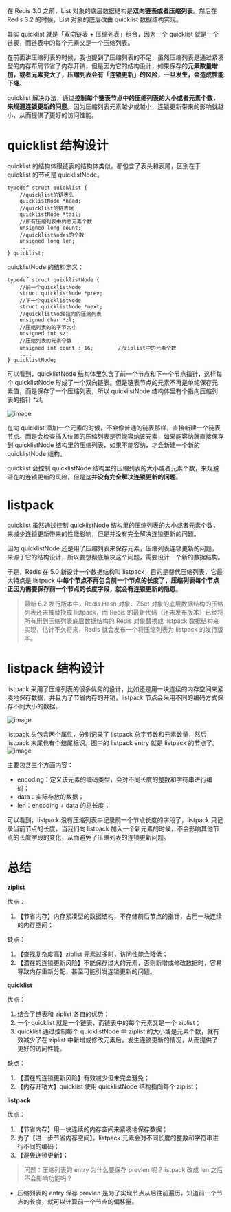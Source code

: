 在 Redis 3.0 之前，List 对象的底层数据结构是**双向链表或者压缩列表**。然后在 Redis 3.2 的时候，List 对象的底层改由 quicklist 数据结构实现。

其实 quicklist 就是「双向链表 + 压缩列表」组合，因为一个 quicklist 就是一个链表，而链表中的每个元素又是一个压缩列表。

在前面讲压缩列表的时候，我也提到了压缩列表的不足，虽然压缩列表是通过紧凑型的内存布局节省了内存开销，但是因为它的结构设计，如果保存的**元素数量增加，或者元素变大了，压缩列表会有「连锁更新」的风险，一旦发生，会造成性能下降**。

quicklist 解决办法，通过**控制每个链表节点中的压缩列表的大小或者元素个数，来规避连锁更新的问题**。因为压缩列表元素越少或越小，连锁更新带来的影响就越小，从而提供了更好的访问性能。

# quicklist 结构设计
quicklist 的结构体跟链表的结构体类似，都包含了表头和表尾，区别在于 quicklist 的节点是 quicklistNode。


```
typedef struct quicklist {
    //quicklist的链表头
    quicklistNode *head;      
    //quicklist的链表尾
    quicklistNode *tail; 
    //所有压缩列表中的总元素个数
    unsigned long count;
    //quicklistNodes的个数
    unsigned long len;       
    ...
} quicklist;
```
quicklistNode 的结构定义：

```
typedef struct quicklistNode {
    //前一个quicklistNode
    struct quicklistNode *prev;     
    //下一个quicklistNode
    struct quicklistNode *next;     
    //quicklistNode指向的压缩列表
    unsigned char *zl;              
    //压缩列表的的字节大小
    unsigned int sz;                
    //压缩列表的元素个数
    unsigned int count : 16;        //ziplist中的元素个数 
    ....
} quicklistNode;
```

可以看到，quicklistNode 结构体里包含了前一个节点和下一个节点指针，这样每个 quicklistNode 形成了一个双向链表。但是链表节点的元素不再是单纯保存元素值，而是保存了一个压缩列表，所以 quicklistNode 结构体里有个指向压缩列表的指针 *zl。

![image](https://cdn.xiaolincoding.com//mysql/other/f46cbe347f65ded522f1cc3fd8dba549.png)

在向 quicklist 添加一个元素的时候，不会像普通的链表那样，直接新建一个链表节点。而是会检查插入位置的压缩列表是否能容纳该元素，如果能容纳就直接保存到 quicklistNode 结构里的压缩列表，如果不能容纳，才会新建一个新的 quicklistNode 结构。

quicklist 会控制 quicklistNode 结构里的压缩列表的大小或者元素个数，来规避潜在的连锁更新的风险，但是这**并没有完全解决连锁更新的问题**。

# listpack

quicklist 虽然通过控制 quicklistNode 结构里的压缩列表的大小或者元素个数，来减少连锁更新带来的性能影响，但是并没有完全解决连锁更新的问题。

因为 quicklistNode 还是用了压缩列表来保存元素，压缩列表连锁更新的问题，来源于它的结构设计，所以要想彻底解决这个问题，需要设计一个新的数据结构。

于是，Redis 在 5.0 新设计一个数据结构叫 listpack，目的是替代压缩列表，它最大特点是 listpack 中**每个节点不再包含前一个节点的长度了，压缩列表每个节点正因为需要保存前一个节点的长度字段，就会有连锁更新的隐患**。



> 最新 6.2 发行版本中，Redis Hash 对象、ZSet 对象的底层数据结构的压缩列表还未被替换成 listpack，而 Redis 的最新代码（还未发布版本）已经将所有用到压缩列表底层数据结构的 Redis 对象替换成 listpack 数据结构来实现，估计不久将来，Redis 就会发布一个将压缩列表为 listpack 的发行版本。

# listpack 结构设计

listpack 采用了压缩列表的很多优秀的设计，比如还是用一块连续的内存空间来紧凑地保存数据，并且为了节省内存的开销，listpack 节点会采用不同的编码方式保存不同大小的数据。

![image](https://cdn.xiaolincoding.com//mysql/other/4d2dc376b5fd68dae70d9284ae82b73a.png)

listpack 头包含两个属性，分别记录了 listpack 总字节数和元素数量，然后 listpack 末尾也有个结尾标识。图中的 listpack entry 就是 listpack 的节点了。
![image](https://cdn.xiaolincoding.com//mysql/other/c5fb0a602d4caaca37ff0357f05b0abf.png)

主要包含三个方面内容：

- encoding：定义该元素的编码类型，会对不同长度的整数和字符串进行编码；
- data：实际存放的数据；
- len：encoding + data 的总长度；

可以看到，listpack 没有压缩列表中记录前一个节点长度的字段了，listpack 只记录当前节点的长度，当我们向 listpack 加入一个新元素的时候，不会影响其他节点的长度字段的变化，从而避免了压缩列表的连锁更新问题。



# 总结

**ziplist**

优点：
1. 【节省内存】内存紧凑型的数据结构，不存储前后节点的指针，占用一块连续的内存空间；

缺点：

1. 【查找复杂度高】ziplist 元素过多时，访问性能会降低；
2. 【潜在的连锁更新风险】不能保存过大的元素，否则新增或修改数据时，容易导致内存重新分配，甚至可能引发连锁更新的问题。

**quicklist**

优点：
1. 结合了链表和 ziplist 各自的优势；
2. 一个 quicklist 就是一个链表，而链表中的每个元素又是一个 ziplist；
3. quicklist 通过控制每个 quicklistNode 中 ziplist 的大小或是元素个数，就有效减少了在 ziplist 中新增或修改元素后，发生连锁更新的情况，从而提供了更好的访问性能。

缺点：

1. 【潜在的连锁更新风险】有效减少但未完全避免；
2. 【内存开销大】quicklist 使用 quicklistNode 结构指向每个 ziplist；

**listpack**

优点：
1. 【节省内存】用一块连续的内存空间来紧凑地保存数据；
2. 为了【进一步节省内存空间】，listpack 元素会对不同长度的整数和字符串进行不同的编码；
3. 【避免连锁更新】；




> 问题：压缩列表的 entry 为什么要保存 prevlen 呢？listpack 改成 len 之后不会影响功能吗？

- 压缩列表的 entry 保存 prevlen 是为了实现节点从后往前遍历，知道前一个节点的长度，就可以计算前一个节点的偏移量。



